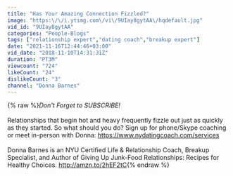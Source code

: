 ```yaml
---
title: "Has Your Amazing Connection Fizzled?"
image: "https:\/\/i.ytimg.com\/vi\/9UIay8gytAA\/hqdefault.jpg"
vid_id: "9UIay8gytAA"
categories: "People-Blogs"
tags: ["relationship expert","dating coach","breakup expert"]
date: "2021-11-16T12:44:46+03:00"
vid_date: "2018-11-10T14:31:31Z"
duration: "PT3M"
viewcount: "724"
likeCount: "24"
dislikeCount: "3"
channel: "Donna Barnes"
---
```

{% raw %}*Don't Forget to SUBSCRIBE!*<br /><br />Relationships that begin hot and heavy frequently fizzle out just as quickly as they started. So what should you do? Sign up for phone/Skype coaching or meet in-person with Donna:  <a rel="nofollow" target="blank" href="https://www.nydatingcoach.com/services">https://www.nydatingcoach.com/services</a>                                   <br /><br />Donna Barnes is an NYU Certified Life &amp; Relationship Coach, Breakup Specialist, and Author of Giving Up Junk-Food Relationships: Recipes for Healthy Choices. <a rel="nofollow" target="blank" href="http://amzn.to/2hEF2tC">http://amzn.to/2hEF2tC</a>{% endraw %}
